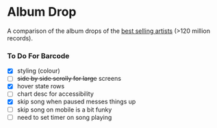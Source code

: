 # Album Drop

A comparison of the album drops of the [best selling artists](https://en.wikipedia.org/wiki/List_of_best-selling_music_artists) (>120 million records).

### To Do For Barcode

- [x] styling (colour)
- [ ] ~~side by side scrolly for large~~ screens
- [x] hover state rows
- [ ] chart desc for accessibility
- [x] skip song when paused messes things up
- [ ] skip song on mobile is a bit funky
- [ ] need to set timer on song playing
